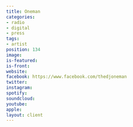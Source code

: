 ```yaml
---
title: Oneman
categories:
- radio
- digital
- press
tags:
- artist
position: 134
image: 
is-featured: 
is-front: 
website: 
facebook: https://www.facebook.com/thedjoneman
twitter: 
instagram: 
spotify: 
soundcloud: 
youtube: 
apple: 
layout: client
---
```


